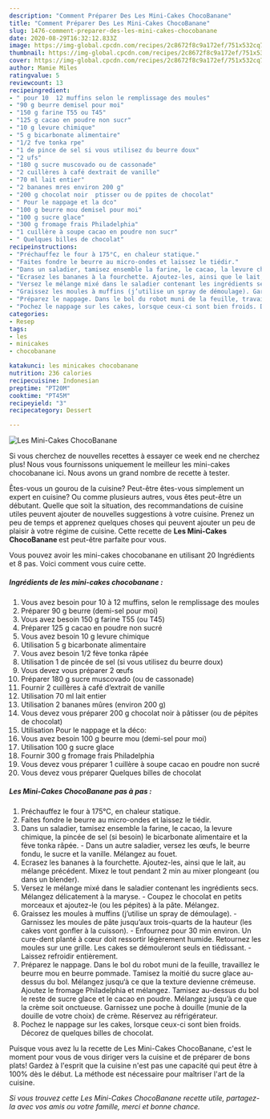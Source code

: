 ```yaml
---
description: "Comment Préparer Des Les Mini-Cakes ChocoBanane"
title: "Comment Préparer Des Les Mini-Cakes ChocoBanane"
slug: 1476-comment-preparer-des-les-mini-cakes-chocobanane
date: 2020-08-29T16:32:12.833Z
image: https://img-global.cpcdn.com/recipes/2c8672f8c9a172ef/751x532cq70/les-mini-cakes-chocobanane-photo-principale-de-la-recette.jpg
thumbnail: https://img-global.cpcdn.com/recipes/2c8672f8c9a172ef/751x532cq70/les-mini-cakes-chocobanane-photo-principale-de-la-recette.jpg
cover: https://img-global.cpcdn.com/recipes/2c8672f8c9a172ef/751x532cq70/les-mini-cakes-chocobanane-photo-principale-de-la-recette.jpg
author: Mamie Miles
ratingvalue: 5
reviewcount: 13
recipeingredient:
- " pour 10  12 muffins selon le remplissage des moules"
- "90 g beurre demisel pour moi"
- "150 g farine T55 ou T45"
- "125 g cacao en poudre non sucr"
- "10 g levure chimique"
- "5 g bicarbonate alimentaire"
- "1/2 fve tonka rpe"
- "1 de pince de sel si vous utilisez du beurre doux"
- "2 ufs"
- "180 g sucre muscovado ou de cassonade"
- "2 cuillères à café dextrait de vanille"
- "70 ml lait entier"
- "2 bananes mres environ 200 g"
- "200 g chocolat noir  ptisser ou de ppites de chocolat"
- " Pour le nappage et la dco"
- "100 g beurre mou demisel pour moi"
- "100 g sucre glace"
- "300 g fromage frais Philadelphia"
- "1 cuillère à soupe cacao en poudre non sucr"
- " Quelques billes de chocolat"
recipeinstructions:
- "Préchauffez le four à 175°C, en chaleur statique."
- "Faites fondre le beurre au micro-ondes et laissez le tiédir."
- "Dans un saladier, tamisez ensemble la farine, le cacao, la levure chimique, la pincée de sel (si besoin) le bicarbonate alimentaire et la fève tonka râpée.  Dans un autre saladier, versez les œufs, le beurre fondu, le sucre et la vanille. Mélangez au fouet."
- "Ecrasez les bananes à la fourchette. Ajoutez-les, ainsi que le lait, au mélange précédent. Mixez le tout pendant 2 min au mixer plongeant (ou dans un blender)."
- "Versez le mélange mixé dans le saladier contenant les ingrédients secs. Mélangez délicatement à la maryse.  Coupez le chocolat en petits morceaux et ajoutez-le (ou les pépites) à la pâte. Mélangez."
- "Graissez les moules à muffins (j’utilise un spray de démoulage). Garnissez les moules de pâte jusqu’aux trois-quarts de la hauteur (les cakes vont gonfler à la cuisson).  Enfournez pour 30 min environ. Un cure-dent planté à cœur doit ressortir légèrement humide. Retournez les moules sur une grille. Les cakes se démouleront seuls en tiédissant. Laissez refroidir entièrement."
- "Préparez le nappage. Dans le bol du robot muni de la feuille, travaillez le beurre mou en beurre pommade. Tamisez la moitié du sucre glace au-dessus du bol. Mélangez jusqu‘à ce que la texture devienne crémeuse. Ajoutez le fromage Philadelphia et mélangez. Tamisez au-dessus du bol le reste de sucre glace et le cacao en poudre. Mélangez jusqu’à ce que la crème soit onctueuse. Garnissez une poche à douille (munie de la douille de votre choix) de crème. Réservez au réfrigérateur."
- "Pochez le nappage sur les cakes, lorsque ceux-ci sont bien froids. Décorez de quelques billes de chocolat."
categories:
- Resep
tags:
- les
- minicakes
- chocobanane

katakunci: les minicakes chocobanane 
nutrition: 236 calories
recipecuisine: Indonesian
preptime: "PT20M"
cooktime: "PT45M"
recipeyield: "3"
recipecategory: Dessert

---
```



![Les Mini-Cakes ChocoBanane](https://img-global.cpcdn.com/recipes/2c8672f8c9a172ef/751x532cq70/les-mini-cakes-chocobanane-photo-principale-de-la-recette.jpg)

Si vous cherchez de nouvelles recettes à essayer ce week end ne cherchez plus! Nous vous fournissons uniquement le meilleur les mini-cakes chocobanane ici. Nous avons un grand nombre de recette à tester.

Êtes-vous un gourou de la cuisine? Peut-être êtes-vous simplement un expert en cuisine? Ou comme plusieurs autres, vous êtes peut-être un débutant. Quelle que soit la situation, des recommandations de cuisine utiles peuvent ajouter de nouvelles suggestions à votre cuisine. Prenez un peu de temps et apprenez quelques choses qui peuvent ajouter un peu de plaisir à votre régime de cuisine. Cette recette de <strong> Les Mini-Cakes ChocoBanane </strong> est peut-être parfaite pour vous.

<!--inarticleads1-->

Vous pouvez avoir les mini-cakes chocobanane en utilisant 20 Ingrédients et 8 pas. Voici comment vous cuire cette.

##### Ingrédients de les mini-cakes chocobanane :

1. Vous avez besoin  pour 10 à 12 muffins, selon le remplissage des moules
1. Préparer 90 g beurre (demi-sel pour moi)
1. Vous avez besoin 150 g farine T55 (ou T45)
1. Préparer 125 g cacao en poudre non sucré
1. Vous avez besoin 10 g levure chimique
1. Utilisation 5 g bicarbonate alimentaire
1. Vous avez besoin 1/2 fève tonka râpée
1. Utilisation 1 de pincée de sel (si vous utilisez du beurre doux)
1. Vous devez vous préparer 2 œufs
1. Préparer 180 g sucre muscovado (ou de cassonade)
1. Fournir 2 cuillères à café d’extrait de vanille
1. Utilisation 70 ml lait entier
1. Utilisation 2 bananes mûres (environ 200 g)
1. Vous devez vous préparer 200 g chocolat noir à pâtisser (ou de pépites de chocolat)
1. Utilisation  Pour le nappage et la déco:
1. Vous avez besoin 100 g beurre mou (demi-sel pour moi)
1. Utilisation 100 g sucre glace
1. Fournir 300 g fromage frais Philadelphia
1. Vous devez vous préparer 1 cuillère à soupe cacao en poudre non sucré
1. Vous devez vous préparer  Quelques billes de chocolat




<!--inarticleads2-->

##### Les Mini-Cakes ChocoBanane pas à pas :

1. Préchauffez le four à 175°C, en chaleur statique.
1. Faites fondre le beurre au micro-ondes et laissez le tiédir.
1. Dans un saladier, tamisez ensemble la farine, le cacao, la levure chimique, la pincée de sel (si besoin) le bicarbonate alimentaire et la fève tonka râpée.  - Dans un autre saladier, versez les œufs, le beurre fondu, le sucre et la vanille. Mélangez au fouet.
1. Ecrasez les bananes à la fourchette. Ajoutez-les, ainsi que le lait, au mélange précédent. Mixez le tout pendant 2 min au mixer plongeant (ou dans un blender).
1. Versez le mélange mixé dans le saladier contenant les ingrédients secs. Mélangez délicatement à la maryse.  - Coupez le chocolat en petits morceaux et ajoutez-le (ou les pépites) à la pâte. Mélangez.
1. Graissez les moules à muffins (j’utilise un spray de démoulage). - Garnissez les moules de pâte jusqu’aux trois-quarts de la hauteur (les cakes vont gonfler à la cuisson).  - Enfournez pour 30 min environ. Un cure-dent planté à cœur doit ressortir légèrement humide. Retournez les moules sur une grille. Les cakes se démouleront seuls en tiédissant. - Laissez refroidir entièrement.
1. Préparez le nappage. Dans le bol du robot muni de la feuille, travaillez le beurre mou en beurre pommade. Tamisez la moitié du sucre glace au-dessus du bol. Mélangez jusqu‘à ce que la texture devienne crémeuse. Ajoutez le fromage Philadelphia et mélangez. Tamisez au-dessus du bol le reste de sucre glace et le cacao en poudre. Mélangez jusqu’à ce que la crème soit onctueuse. Garnissez une poche à douille (munie de la douille de votre choix) de crème. Réservez au réfrigérateur.
1. Pochez le nappage sur les cakes, lorsque ceux-ci sont bien froids. Décorez de quelques billes de chocolat.




<!--inarticleads1-->

<p>
Puisque vous avez lu la recette de Les Mini-Cakes ChocoBanane, c'est le moment pour vous de vous diriger vers la cuisine et de préparer de bons plats! Gardez à l'esprit que la cuisine n'est pas une capacité qui peut être à 100% dès le début. La méthode est nécessaire pour maîtriser l'art de la cuisine.
</p>

<p>
<i>Si vous trouvez cette Les Mini-Cakes ChocoBanane recette utile, partagez-la avec vos amis ou votre famille, merci et bonne chance.</i>
</p>
